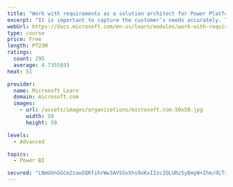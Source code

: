 ```yaml
---
title: "Work with requirements as a solution architect for Power Platform and Dynamics 365"
excerpt: "It is important to capture the customer’s needs accurately. This module explains how to capture requirements and identify functional and non-functional items."
webUrl: https://docs.microsoft.com/en-us/learn/modules/work-with-requirements/
type: course
price: Free
length: PT23M
ratings:
  count: 295
  average: 4.7355933
heat: 51

provider:
  name: Microsoft Learn
  domain: microsoft.com
  images:
    - url: /assets/images/organizations/microsoft.com-50x50.jpg
      width: 50
      height: 50

levels:
  - Advanced

topics:
  - Power BI

secured: "LNmUUnGGCm2zawSQKfihrWw3AVSSvXhs9oKxIIzc2OLURz5yBmyW+Ihe/dLTslLqQFb7MzEI9fRtaVHhDAYq68M2VnrcKmLN2xo4jQfAUgoD8GG3XSHRXTkz8jUhc3oqkmyZNL6pNN77fQs1R6RwROggjVRbpH30PbwOa7+nPKlGGElo7V9gl/Y0MSTl8wtqFSojwgFWNJGQ3T8onQyPfCIZAP6gRhapFZJidZLdRnnmT18YGO8oRm67R6Uk19/9J4fpBrPw9EWdJVWgfWyHTxzzJdcCfox5lU/ERxDRRfBb6/gijHsnm/nwB0FAzRNT6uUUrYqkbOKl2bsMpwyLXyYO6vsaILMWdFIf5g6g9Pbi8AG6Bqy+opieJKs7jt7usdUUMxFhW7qR2dSrjpQAo3VZhxUiqivyAeE++eGbrXg=;pLF0hMy5UdVXMjrwfutXrA=="
---
```


